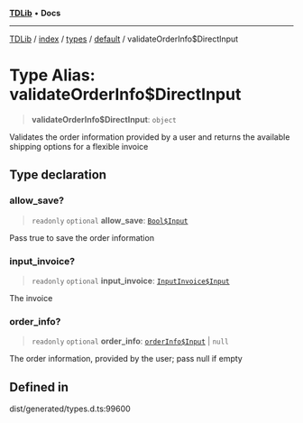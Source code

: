 [**TDLib**](../../../../../../README.md) • **Docs**

***

[TDLib](../../../../../../modules.md) / [index](../../../../../README.md) / [types](../../../README.md) / [default](../README.md) / validateOrderInfo$DirectInput

# Type Alias: validateOrderInfo$DirectInput

> **validateOrderInfo$DirectInput**: `object`

Validates the order information provided by a user and returns the available shipping options for a flexible invoice

## Type declaration

### allow\_save?

> `readonly` `optional` **allow\_save**: [`Bool$Input`](Bool$Input.md)

Pass true to save the order information

### input\_invoice?

> `readonly` `optional` **input\_invoice**: [`InputInvoice$Input`](InputInvoice$Input.md)

The invoice

### order\_info?

> `readonly` `optional` **order\_info**: [`orderInfo$Input`](orderInfo$Input.md) \| `null`

The order information, provided by the user; pass null if empty

## Defined in

dist/generated/types.d.ts:99600
